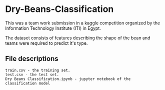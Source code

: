 # Dry-Beans-Classification

This was a team work submission in a kaggle competition organized by the Information Technology Institute (ITI) in Egypt.

The dataset consists of features describing the shape of the bean and teams were required to predict it's type.


## File descriptions

    train.csv - the training set.
    test.csv - the test set.
    Dry Beans Classification.ipynb - jupyter notebook of the classification model
